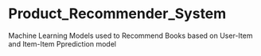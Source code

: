 # Product_Recommender_System

Machine Learning Models used to Recommend Books based on User-Item and Item-Item Pprediction model
